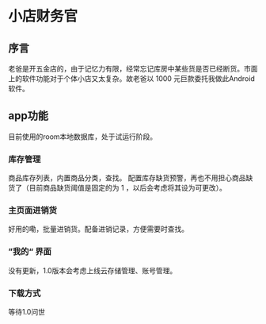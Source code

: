 # 小店财务官

## 序言
老爸是开五金店的，由于记忆力有限，经常忘记库房中某些货是否已经断货。市面上的软件功能对于个体小店又太复杂。故老爸以 1000 元巨款委托我做此Android软件。

## app功能
目前使用的room本地数据库，处于试运行阶段。

### 库存管理
商品库存列表，内置商品分类，查找。
配置库存缺货预警，再也不用担心商品缺货了（目前商品缺货阈值是固定的为 1 ，以后会考虑将其设为可更改）。

### 主页面进销货
好用的嘞，批量进销货。配备进销记录，方便需要时查找。

### ”我的“ 界面
没有更新，1.0版本会考虑上线云存储管理、账号管理。

### 下载方式
等待1.0问世
